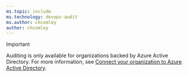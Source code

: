 ```yaml
---
ms.topic: include
ms.technology: devops-audit
ms.author: chcomley
author: chcomley
---
```


> [!IMPORTANT]
> Auditing is only available for organizations backed by Azure Active Directory. For more information, see [Connect your organization to Azure Active Directory](../../accounts/connect-organization-to-azure-ad.md).

